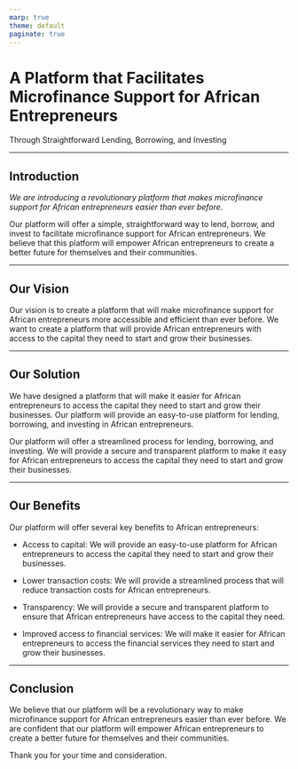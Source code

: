 ```yaml
---
marp: true
theme: default
paginate: true
---
```

# A Platform that Facilitates Microfinance Support for African Entrepreneurs 
Through Straightforward Lending, Borrowing, and Investing

---

## Introduction 

*We are introducing a revolutionary platform that makes microfinance support for African entrepreneurs easier than ever before.* 

Our platform will offer a simple, straightforward way to lend, borrow, and invest to facilitate microfinance support for African entrepreneurs. We believe that this platform will empower African entrepreneurs to create a better future for themselves and their communities.

---

## Our Vision 

Our vision is to create a platform that will make microfinance support for African entrepreneurs more accessible and efficient than ever before. We want to create a platform that will provide African entrepreneurs with access to the capital they need to start and grow their businesses.

---

## Our Solution 

We have designed a platform that will make it easier for African entrepreneurs to access the capital they need to start and grow their businesses. Our platform will provide an easy-to-use platform for lending, borrowing, and investing in African entrepreneurs.

Our platform will offer a streamlined process for lending, borrowing, and investing. We will provide a secure and transparent platform to make it easy for African entrepreneurs to access the capital they need to start and grow their businesses. 

---

## Our Benefits 

Our platform will offer several key benefits to African entrepreneurs:

- Access to capital: We will provide an easy-to-use platform for African entrepreneurs to access the capital they need to start and grow their businesses. 

- Lower transaction costs: We will provide a streamlined process that will reduce transaction costs for African entrepreneurs. 

- Transparency: We will provide a secure and transparent platform to ensure that African entrepreneurs have access to the capital they need. 

- Improved access to financial services: We will make it easier for African entrepreneurs to access the financial services they need to start and grow their businesses. 

---

## Conclusion 

We believe that our platform will be a revolutionary way to make microfinance support for African entrepreneurs easier than ever before. We are confident that our platform will empower African entrepreneurs to create a better future for themselves and their communities. 

Thank you for your time and consideration.
  